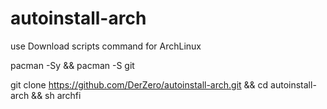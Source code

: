 # autoinstall-arch
use
Download scripts
command for ArchLinux


pacman -Sy && pacman -S git


git clone https://github.com/DerZero/autoinstall-arch.git && cd autoinstall-arch && sh archfi




